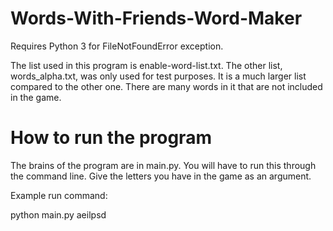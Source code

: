 # Words-With-Friends-Word-Maker
Requires Python 3 for FileNotFoundError exception.

The list used in this program is enable-word-list.txt. The other list, words_alpha.txt, was only used for test purposes. It is a much larger list compared to the other one. There are many words in it that are not included in the game.


# How to run the program
The brains of the program are in main.py. You will have to run this through the command line. Give the letters you have in the game as an argument.

Example run command:

  python main.py aeilpsd
